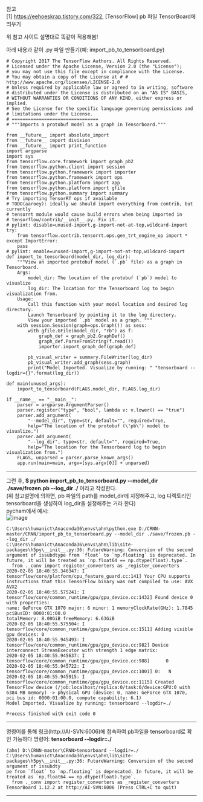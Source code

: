 참고  
[1] https://eehoeskrap.tistory.com/322, [TensorFlow] pb 파일 TensorBoard에 띄우기  
  
위 참고 사이트 설명대로 똑같이 적용해봄!

아래 내용과 같이 .py 파일 만들기(예: import_pb_to_tensorboard.py)

    # Copyright 2017 The TensorFlow Authors. All Rights Reserved.
    # Licensed under the Apache License, Version 2.0 (the "License");
    # you may not use this file except in compliance with the License.
    # You may obtain a copy of the License at # # http://www.apache.org/licenses/LICENSE-2.0
    # Unless required by applicable law or agreed to in writing, software
    # distributed under the License is distributed on an "AS IS" BASIS,
    # WITHOUT WARRANTIES OR CONDITIONS OF ANY KIND, either express or implied.
    # See the License for the specific language governing permissions and
    # limitations under the License.
    # ================================
    # """Imports a protobuf model as a graph in Tensorboard."""
    
    from __future__ import absolute_import
    from __future__ import division
    from __future__ import print_function
    import argparse
    import sys
    from tensorflow.core.framework import graph_pb2
    from tensorflow.python.client import session
    from tensorflow.python.framework import importer
    from tensorflow.python.framework import ops
    from tensorflow.python.platform import app
    from tensorflow.python.platform import gfile
    from tensorflow.python.summary import summary
    # Try importing TensorRT ops if available
    # TODO(aaroey): ideally we should import everything from contrib, but currently
    # tensorrt module would cause build errors when being imported in
    # tensorflow/contrib/__init__.py. Fix it.
    # pylint: disable=unused-import,g-import-not-at-top,wildcard-import
    try:
        from tensorflow.contrib.tensorrt.ops.gen_trt_engine_op import *
    except ImportError:
        pass
    # pylint: enable=unused-import,g-import-not-at-top,wildcard-import
    def import_to_tensorboard(model_dir, log_dir):
        """View an imported protobuf model (`.pb` file) as a graph in Tensorboard.
        Args:
            model_dir: The location of the protobuf (`pb`) model to visualize
            log_dir: The location for the Tensorboard log to begin visualization from.
        Usage:
            Call this function with your model location and desired log directory.
            Launch Tensorboard by pointing it to the log directory.
            View your imported `.pb` model as a graph. """
        with session.Session(graph=ops.Graph()) as sess:
            with gfile.GFile(model_dir, "rb") as f:
                graph_def = graph_pb2.GraphDef()
                graph_def.ParseFromString(f.read())
                importer.import_graph_def(graph_def)

            pb_visual_writer = summary.FileWriter(log_dir)
            pb_visual_writer.add_graph(sess.graph)
            print("Model Imported. Visualize by running: " "tensorboard --logdir={}".format(log_dir))

    def main(unused_args):
        import_to_tensorboard(FLAGS.model_dir, FLAGS.log_dir)

    if __name__ == "__main__":
        parser = argparse.ArgumentParser()
        parser.register("type", "bool", lambda v: v.lower() == "true")
        parser.add_argument(
            "--model_dir", type=str, default="", required=True,
            help="The location of the protobuf (\'pb\') model to visualize.")
        parser.add_argument(
            "--log_dir", type=str, default="", required=True,
            help="The location for the Tensorboard log to begin visualization from.")
        FLAGS, unparsed = parser.parse_known_args()
        app.run(main=main, argv=[sys.argv[0]] + unparsed)
------------------------------------

그런 후, **$ python import_pb_to_tensorboard.py --model_dir ./save/frozen.pb --log_dir ./** 이라고 작성한다.  
(위 참고설명에 의하면, pb 파일의 path를 model_dir에 지정해주고, log 디렉토리인 tensorboard을 생성하여 log_dir을 설정해주는 거라 한다)  
pycham에서 예시:  
![image](https://user-images.githubusercontent.com/56099627/73831178-39ef0680-4849-11ea-9850-56f23ab1a30d.png)  

    C:\Users\humanict\Anaconda36\envs\ahn\python.exe D:/CRNN-master/CRNN/import_pb_to_tensorboard.py --model_dir ./save/frozen.pb --log_dir ./
    C:\Users\humanict\Anaconda36\envs\ahn\lib\site-packages\h5py\__init__.py:36: FutureWarning: Conversion of the second argument of issubdtype from `float` to `np.floating` is deprecated. In future, it will be treated as `np.float64 == np.dtype(float).type`.
      from ._conv import register_converters as _register_converters
    2020-02-05 18:40:55.346347: I tensorflow/core/platform/cpu_feature_guard.cc:141] Your CPU supports instructions that this TensorFlow binary was not compiled to use: AVX AVX2
    2020-02-05 18:40:55.575241: I tensorflow/core/common_runtime/gpu/gpu_device.cc:1432] Found device 0 with properties: 
    name: GeForce GTX 1070 major: 6 minor: 1 memoryClockRate(GHz): 1.7845
    pciBusID: 0000:01:00.0
    totalMemory: 8.00GiB freeMemory: 6.63GiB
    2020-02-05 18:40:55.575504: I tensorflow/core/common_runtime/gpu/gpu_device.cc:1511] Adding visible gpu devices: 0
    2020-02-05 18:40:55.945493: I tensorflow/core/common_runtime/gpu/gpu_device.cc:982] Device interconnect StreamExecutor with strength 1 edge matrix:
    2020-02-05 18:40:55.945637: I tensorflow/core/common_runtime/gpu/gpu_device.cc:988]      0 
    2020-02-05 18:40:55.945722: I tensorflow/core/common_runtime/gpu/gpu_device.cc:1001] 0:   N 
    2020-02-05 18:40:55.945915: I tensorflow/core/common_runtime/gpu/gpu_device.cc:1115] Created TensorFlow device (/job:localhost/replica:0/task:0/device:GPU:0 with 6384 MB memory) -> physical GPU (device: 0, name: GeForce GTX 1070, pci bus id: 0000:01:00.0, compute capability: 6.1)
    Model Imported. Visualize by running: tensorboard --logdir=./

    Process finished with exit code 0
--------------------------------------

명령어를 통해 링크(http://AI-SVN:6006)에 접속하여 pb파일을 tensorboard로 확인 가능하다
명령어: **tensorboard --logdir=./**

    (ahn) D:\CRNN-master\CRNN>tensorboard --logdir=./
    C:\Users\humanict\Anaconda36\envs\ahn\lib\site-packages\h5py\__init__.py:36: FutureWarning: Conversion of the second argument of issubdty
    pe from `float` to `np.floating` is deprecated. In future, it will be treated as `np.float64 == np.dtype(float).type`.
      from ._conv import register_converters as _register_converters
    TensorBoard 1.12.2 at http://AI-SVN:6006 (Press CTRL+C to quit)
--------------------------------------------
